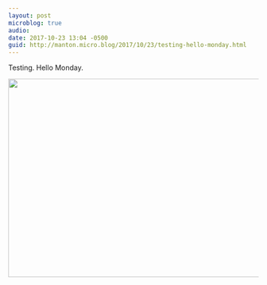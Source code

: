 ```yaml
---
layout: post
microblog: true
audio: 
date: 2017-10-23 13:04 -0500
guid: http://manton.micro.blog/2017/10/23/testing-hello-monday.html
---
```

Testing. Hello Monday.

<img src="http://micro.manton.org/uploads/2017/2a3121fc0d.jpg" width="600" height="400" />
